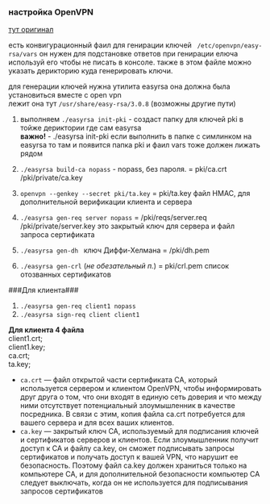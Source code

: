 

 ### настройка OpenVPN
 
 [тут оригинал ](https://bozza.ru/art-269.html)
 
 есть конвигурационный фаил для генирации ключей ` /etc/openvpn/easy-rsa/vars` он нужен для подстановке ответов при генирации елюча  
 используй его чтобы не писать в консоле. также в этом файле можно указать дерикторию куда генерировать ключи.  
 
 для генерации ключей нужна утилита easyrsa она должна была установиться вместе с open vpn  
 лежит она тут `/usr/share/easy-rsa/3.0.8` (возможны другие пути)  
1. выполняем ` ./easyrsa init-pki ` - создаст папку для ключей pki в тойже дериктории где сам easyrsa  
 **важно!** - ./easyrsa init-pki если выполнить в папке с симлинком на easyrsa то там и появится папка pki и фаил vars тоже должен лижать рядом
 
2. `./easyrsa build-ca nopass` - nopass, без пароля. = pki/ca.crt  /pki/private/ca.key  
3. ` openvpn --genkey --secret pki/ta.key ` = pki/ta.key  файл HMAC, для дополнительной верификации клиента и сервера
4. `./easyrsa gen-req server nopass` = /pki/reqs/server.req  /pki/private/server.key это закрытый ключ для сервера и файл запроса сертификата  
5. `./easyrsa gen-dh ` ключ Диффи-Хелмана = /pki/dh.pem
6. `./easyrsa gen-crl` (*не обезательный п.*) = pki/crl.pem список отозванных сертификатов

###Для клиента###

1. `./easyrsa gen-req client1 nopass`  
2. `./easyrsa sign-req client client1`  

**Для клиента 4 файла**  
client1.crt;  
client1.key;  
ca.crt;  
ta.key;   

 
 
+ `ca.crt` — файл открытой части сертификата CA, который используется сервером и клиентом OpenVPN, чтобы информировать друг друга о том, что они входят в единую сеть доверия и что между ними отсутствует потенциальный злоумышленник в качестве посредника. В связи с этим, копия файла ca.crt потребуется для вашего сервера и для всех ваших клиентов.
+ `ca.key` — закрытый ключ CA, используемый для подписания ключей и сертификатов серверов и клиентов. Если злоумышленник получит доступ к CA и файлу ca.key, он сможет подписывать запросы сертификатов и получать доступ к вашей VPN, что нарушит ее безопасность. Поэтому файл ca.key должен храниться только на компьютере CA, и для дополнительной безопасности компьютер CA следует выключать, когда он не используется для подписывания запросов сертификатов